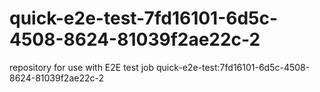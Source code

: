 # quick-e2e-test-7fd16101-6d5c-4508-8624-81039f2ae22c-2
repository for use with E2E test job quick-e2e-test:7fd16101-6d5c-4508-8624-81039f2ae22c-2
